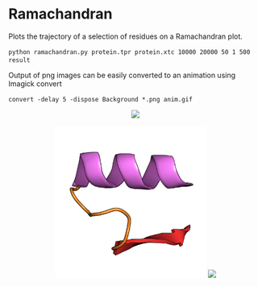 # Ramachandran
Plots the trajectory of a selection of residues on a Ramachandran plot.

```
python ramachandran.py protein.tpr protein.xtc 10000 20000 50 1 500 result
```

Output of png images can be easily converted to an animation using Imagick convert

```
convert -delay 5 -dispose Background *.png anim.gif
```

<p align="center">
  <img width="500" src="images/many.gif">
</p>

<p align="center">
  <img width="300" src="images/ubi.png">
  <img width="300" src="images/ubi.gif">
</p>

